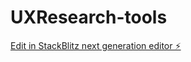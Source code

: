# UXResearch-tools

[Edit in StackBlitz next generation editor ⚡️](https://stackblitz.com/~/github.com/hambax/UXResearch-tools)
